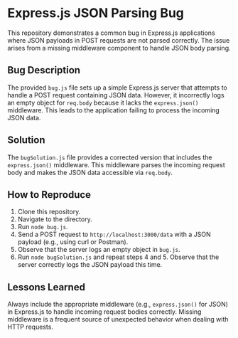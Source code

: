 # Express.js JSON Parsing Bug
This repository demonstrates a common bug in Express.js applications where JSON payloads in POST requests are not parsed correctly.  The issue arises from a missing middleware component to handle JSON body parsing.

## Bug Description
The provided `bug.js` file sets up a simple Express.js server that attempts to handle a POST request containing JSON data.  However, it incorrectly logs an empty object for `req.body` because it lacks the `express.json()` middleware. This leads to the application failing to process the incoming JSON data.

## Solution
The `bugSolution.js` file provides a corrected version that includes the `express.json()` middleware. This middleware parses the incoming request body and makes the JSON data accessible via `req.body`.

## How to Reproduce
1. Clone this repository.
2. Navigate to the directory.
3. Run `node bug.js`.
4. Send a POST request to `http://localhost:3000/data` with a JSON payload (e.g., using curl or Postman).
5. Observe that the server logs an empty object in `bug.js`.
6. Run `node bugSolution.js` and repeat steps 4 and 5. Observe that the server correctly logs the JSON payload this time.

## Lessons Learned
Always include the appropriate middleware (e.g., `express.json()` for JSON) in Express.js to handle incoming request bodies correctly.  Missing middleware is a frequent source of unexpected behavior when dealing with HTTP requests.